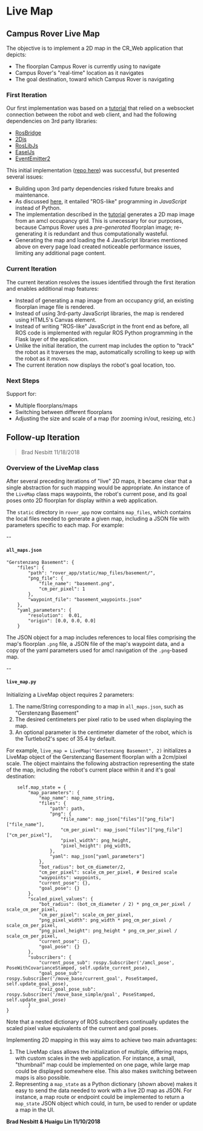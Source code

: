 # Live Map

## Campus Rover Live Map

The objective is to implement a 2D map in the CR\_Web application that depicts:

* The floorplan Campus Rover is currently using to navigate
* Campus Rover's "real-time" location as it navigates
* The goal destination, toward which Campus Rover is navigating

### First Iteration

Our first implementation was based on a [tutorial](http://wiki.ros.org/ros2djs/Tutorials/VisualizingAMap) that relied on a websocket connection between the robot and web client, and had the following dependencies on 3rd party libraries:

* [RosBridge](http://wiki.ros.org/rosbridge_suite)
* [2Djs](https://www.npmjs.com/package/2djs)
* [RosLibJs](http://wiki.ros.org/roslibjs)
* [EaselJs](https://www.createjs.com/easeljs)
* [EventEmitter2](https://www.npmjs.com/package/eventemitter2)

This initial implementation \([repo here](https://github.com/campusrover/Campus-Rover-Web-Tools/tree/master/CR%20Live%20Map)\) was successful, but presented several issues:

* Building upon 3rd party dependencies risked future breaks and maintenance.
* As discussed [here](https://github.com/campusrover/labnotebook/blob/master/Flask%20%26%20ROS.md), it entailed "ROS-like" programming in _JavaScript_ instead of Python.
* The implementation described in the [tutorial](http://wiki.ros.org/ros2djs/Tutorials/VisualizingAMap) generates a 2D map image from an amcl occupancy grid. This is unecessary for our purposes, because Campus Rover uses a _pre-generated_ floorplan image; re-generating it is redundant and thus computationally wasteful.
* Generating the map and loading the 4 JavaScript libraries mentioned above on every page load created noticeable performance issues, limiting any additional page content.

### Current Iteration

The current iteration resolves the issues identified through the first iteration and enables additional map features:

* Instead of generating a map image from an occupancy grid, an existing floorplan image file is rendered.
* Instead of using 3rd-party JavaScript libraries, the map is rendered using HTML5's Canvas element.
* Instead of writing "ROS-like" JavaScript in the front end as before, all ROS code is implemented with regular ROS Python programming in the Flask layer of the application.
* Unlike the initial iteration, the current map includes the option to "track" the robot as it traverses the map, automatically scrolling to keep up with the robot as it moves.
* The current iteration now displays the robot's goal location, too.

### Next Steps

Support for:

* Multiple floorplans/maps
* Switching between different floorplans
* Adjusting the size and scale of a map \(for zooming in/out, resizing, etc.\)

## Follow-up Iteration

> Brad Nesbitt 11/18/2018

### Overview of the LiveMap class

After several preceding iterations of "live" 2D maps, it became clear that a single abstraction for such mapping would be appropriate. An instance of the `LiveMap` class maps waypoints, the robot's current pose, and its goal poses onto 2D floorplan for display within a web application.

The `static` directory in `rover_app` now contains `map_files`, which contains the local files needed to generate a given map, including a JSON file with parameters specific to each map. For example:

--

#### `all_maps.json`

```text
"Gerstenzang Basement": {
    "files": {
        "path": "rover_app/static/map_files/basement/",
        "png_file": {
            "file_name": "basement.png",
            "cm_per_pixel": 1
        },
        "waypoint_file": "basement_waypoints.json"
    },
    "yaml_parameters": {
        "resolution":  0.01,
        "origin": [0.0, 0.0, 0.0]
    }
```

The JSON object for a map includes references to local files comprising the map's floorplan `.png` file, a JSON file of the map's waypoint data, and a copy of the yaml parameters used for amcl navigation of the `.png`-based map.

--

#### `live_map.py`

Initializing a LiveMap object requires 2 parameters:

1. The name/String corresponding to a map in `all_maps.json`, such as "Gerstenzang Basement"
2. The desired centimeters per pixel ratio to be used when displaying the map.
3. An optional parameter is the centimeter diameter of the robot, which is the Turtlebot2's spec of 35.4 by default.

For example, `live_map = LiveMap("Gerstenzang Basement", 2)` initializes a LiveMap object of the Gerstenzang Basement floorplan with a 2cm/pixel scale. The object maintains the following abstraction representing the state of the map, including the robot's current place within it and it's goal destination:

```text
    self.map_state = {
        "map_parameters": {
            "map_name": map_name_string,
            "files": {
                "path": path,
                "png": {
                    "file_name": map_json["files"]["png_file"]["file_name"],
                    "cm_per_pixel": map_json["files"]["png_file"]["cm_per_pixel"],
                    "pixel_width": png_height,
                    "pixel_height": png_width,
                },
                "yaml": map_json["yaml_parameters"]
            },
            "bot_radius": bot_cm_diameter/2,
            "cm_per_pixel": scale_cm_per_pixel, # Desired scale
            "waypoints": waypoints,
            "current_pose": {},
            "goal_pose": {}
        },
        "scaled_pixel_values": {
            "bot_radius": (bot_cm_diameter / 2) * png_cm_per_pixel / scale_cm_per_pixel,
            "cm_per_pixel": scale_cm_per_pixel,
            "png_pixel_width": png_width * png_cm_per_pixel / scale_cm_per_pixel,
            "png_pixel_height": png_height * png_cm_per_pixel / scale_cm_per_pixel,
            "current_pose": {},
            "goal_pose": {}
        },
        "subscribers": {
            "current_pose_sub": rospy.Subscriber('/amcl_pose', PoseWithCovarianceStamped, self.update_current_pose),
            "goal_pose_sub": rospy.Subscriber('/move_base/current_goal', PoseStamped, self.update_goal_pose),
            "rviz_goal_pose_sub": rospy.Subscriber('/move_base_simple/goal', PoseStamped, self.update_goal_pose)
        }
}
```

Note that a nested dictionary of ROS subscribers continually updates the scaled pixel value equivalents of the current and goal poses.

Implementing 2D mapping in this way aims to achieve two main advantages:

1. The LiveMap class allows the initialization of multiple, differing maps, with custom scales in the web application. For instance, a small, "thumbnail" map could be implemented on one page, while large map could be displayed somewhere else. This also makes switching between maps is also possible.
2. Representing a `map_state` as a Python dictionary \(shown above\) makes it easy to send the data needed to work with a live 2D map as JSON. For instance, a map route or endpoint could be implemented to return a `map_state` JSON object which could, in turn, be used to render or update a map in the UI.

**Brad Nesbitt & Huaigu Lin 11/10/2018**

